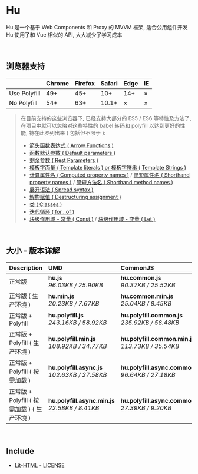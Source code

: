 # Hu
Hu 是一个基于 Web Components 和 Proxy 的 MVVM 框架, 适合公用组件开发<br>
Hu 使用了和 Vue 相似的 API, 大大减少了学习成本

<br>

## 浏览器支持

|              | Chrome | Firefox | Safari | Edge | IE |
| :-           | :-     | :-      | :-     | :-   | :- |
| Use Polyfill | 49+    | 45+     | 10+    | 14+  | ×  |
| No Polyfill  | 54+    | 63+     | 10.1+  | ×    | ×  |

> 在目前支持的这些浏览器下, 已经支持大部分的 ES5 / ES6 等特性及方法了,<br>
> 在项目中就可以忽略对这些特性的 babel 转码和 polyfill 以达到更好的性能, 特在此罗列出来 ( 包括但不限于 ): <br>
  > - [箭头函数表达式 ( Arrow Functions )](https://developer.mozilla.org/zh-CN/docs/Web/JavaScript/Reference/Functions/Arrow_functions)
  > - [函数默认参数 ( Default parameters )](https://developer.mozilla.org/zh-CN/docs/Web/JavaScript/Reference/Functions/Default_parameters)
  > - [剩余参数 ( Rest Parameters )](https://developer.mozilla.org/zh-CN/docs/Web/JavaScript/Reference/Functions/Rest_parameters)
  > - [模板字面量 ( Template literals ) or 模板字符串 ( Template Strings )](https://developer.mozilla.org/zh-CN/docs/Web/JavaScript/Reference/template_strings)
  > - [计算属性名 ( Computed property names )](https://developer.mozilla.org/zh-CN/docs/Web/JavaScript/Reference/Operators/Object_initializer#计算属性名) / [简短属性名 ( Shorthand property names )](https://developer.mozilla.org/zh-CN/docs/Web/JavaScript/Reference/Operators/Object_initializer#属性定义) / [简短方法名 ( Shorthand method names )](https://developer.mozilla.org/zh-CN/docs/Web/JavaScript/Reference/Operators/Object_initializer#方法定义)
  > - [展开语法 ( Spread syntax )](https://developer.mozilla.org/zh-CN/docs/Web/JavaScript/Reference/Operators/Spread_syntax)
  > - [解构赋值 ( Destructuring assignment )](https://developer.mozilla.org/zh-CN/docs/Web/JavaScript/Reference/Operators/Destructuring_assignment)
  > - [类 ( Classes )](https://developer.mozilla.org/zh-CN/docs/Web/JavaScript/Reference/Classes)
  > - [迭代循环 ( for...of )](https://developer.mozilla.org/zh-CN/docs/Web/JavaScript/Reference/Statements/for...of)
  > - [块级作用域 - 常量 ( Const )](https://developer.mozilla.org/zh-CN/docs/Web/JavaScript/Reference/Statements/const) / [块级作用域 - 变量 ( Let )](https://developer.mozilla.org/zh-CN/docs/Web/JavaScript/Reference/Statements/let)

<br>

## 大小 - 版本详解
| Description | UMD | CommonJS | ES Module |
| :- | :- | :- | :- |
| 正常版 | **hu.js**<br>*96.03KB / 25.90KB* | **hu.common.js**<br>*90.37KB / 25.52KB* | **hu.esm.js**<br>*90.36KB / 25.50KB* |
| 正常版 ( 生产环境 ) | **hu.min.js**<br>*20.23KB / 7.67KB* | **hu.common.min.js**<br>*25.04KB / 8.45KB* | **hu.esm.min.js**<br>*20.06KB / 7.60KB* |
| 正常版 + Polyfill | **hu.polyfill.js**<br>*243.16KB / 58.92KB* | **hu.polyfill.common.js**<br>*235.92KB / 58.48KB* | **hu.polyfill.esm.js**<br>*235.90KB / 58.47KB* |
| 正常版 + Polyfill ( 生产环境 ) | **hu.polyfill.min.js**<br>*108.92KB / 34.77KB* | **hu.polyfill.common.min.js**<br>*113.73KB / 35.54KB* | **hu.polyfill.esm.min.js**<br>*108.75KB / 34.69KB* |
| 正常版 + Polyfill ( 按需加载 ) | **hu.polyfill.async.js**<br>*102.63KB / 27.58KB* | **hu.polyfill.async.common.js**<br>*96.64KB / 27.18KB* | **hu.polyfill.async.esm.js**<br>*96.63KB / 27.17KB* |
| 正常版 + Polyfill ( 按需加载 ) ( 生产环境 ) | **hu.polyfill.async.min.js**<br>*22.58KB / 8.41KB* | **hu.polyfill.async.common.min.js**<br>*27.39KB / 9.20KB* | **hu.polyfill.async.esm.min.js**<br>*22.41KB / 8.33KB* |

<br>

## Include
  - [Lit-HTML](https://github.com/Polymer/lit-html) \- [LICENSE](https://github.com/Polymer/lit-html/blob/master/LICENSE)